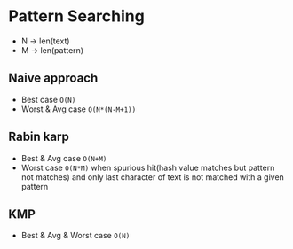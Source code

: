 # Pattern Searching

- N -> len(text)
- M -> len(pattern)

## Naive approach

* Best case `O(N)`
* Worst & Avg case `O(N*(N-M+1))` 

## Rabin karp

* Best & Avg case `O(N+M)`
* Worst case `O(N*M)` when spurious hit(hash value matches but pattern not matches) and only last character of text is not matched with a given pattern

## KMP

* Best & Avg & Worst case `O(N)`